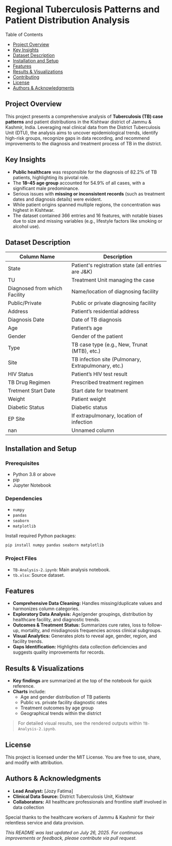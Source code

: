 # Regional Tuberculosis Patterns and Patient Distribution Analysis

Table of Contents

- [Project Overview](#project-overview)
- [Key Insights](#key-insights)
- [Dataset Description](#dataset-description)
- [Installation and Setup](#installation-and-setup)
- [Features](#features)
- [Results & Visualizations](#results--visualizations)
- [Contributing](#contributing)
- [License](#license)
- [Authors & Acknowledgments](#authors--acknowledgments)

## Project Overview

This project presents a comprehensive analysis of **Tuberculosis (TB) case patterns** and patient distributions in the Kishtwar district of Jammu & Kashmir, India. Leveraging real clinical data from the District Tuberculosis Unit (DTU), the analysis aims to uncover epidemiological trends, identify high-risk groups, recognize gaps in data recording, and recommend improvements to the diagnosis and treatment process of TB in the district.

## Key Insights

- **Public healthcare** was responsible for the diagnosis of 82.2% of TB patients, highlighting its pivotal role.
- The **18–45 age group** accounted for 54.9% of all cases, with a significant male predominance.
- Serious issues with **missing or inconsistent records** (such as treatment dates and diagnosis details) were evident.
- While patient origins spanned multiple regions, the concentration was highest in Kishtwar.
- The dataset contained 366 entries and 16 features, with notable biases due to size and missing variables (e.g., lifestyle factors like smoking or alcohol use).

## Dataset Description

| Column Name                 | Description                                                        |
|-----------------------------|--------------------------------------------------------------------|
| State                       | Patient's registration state (all entries are J&K)                 |
| TU                          | Treatment Unit managing the case                                   |
| Diagnosed from which Facility| Name/location of diagnosing facility                              |
| Public/Private              | Public or private diagnosing facility                              |
| Address                     | Patient’s residential address                                      |
| Diagnosis Date              | Date of TB diagnosis                                               |
| Age                         | Patient’s age                                                      |
| Gender                      | Gender of the patient                                              |
| Type                        | TB case type (e.g., New, Trunat (MTB), etc.)                       |
| Site                        | TB infection site (Pulmonary, Extrapulmonary, etc.)                |
| HIV Status                  | Patient’s HIV test result                                          |
| TB Drug Regimen             | Prescribed treatment regimen                                       |
| Tretment Start Date         | Start date for treatment                                           |
| Weight                      | Patient weight                                                     |
| Diabetic Status             | Diabetic status                                                    |
| EP Site                     | If extrapulmonary, location of infection                           |
| nan                         | Unnamed column                                                     |

## Installation and Setup

### Prerequisites

- Python 3.8 or above
- pip
- Jupyter Notebook

### Dependencies

- `numpy`
- `pandas`
- `seaborn`
- `matplotlib`

Install required Python packages:

```bash
pip install numpy pandas seaborn matplotlib
```

### Project Files

- `TB-Analysis-2.ipynb`: Main analysis notebook.
- `tb.xlsx`: Source dataset.


## Features

- **Comprehensive Data Cleaning:** Handles missing/duplicate values and harmonizes column categories.
- **Exploratory Data Analysis:** Age/gender groupings, distribution by healthcare facility, and diagnostic trends.
- **Outcomes & Treatment Status:** Summarizes cure rates, loss to follow-up, mortality, and misdiagnosis frequencies across clinical subgroups.
- **Visual Analytics:** Generates plots to reveal age, gender, region, and facility trends.
- **Gaps Identification:** Highlights data collection deficiencies and suggests quality improvements for records.

## Results & Visualizations

- **Key findings** are summarized at the top of the notebook for quick reference.
- **Charts** include:  
    - Age and gender distribution of TB patients  
    - Public vs. private facility diagnostic rates  
    - Treatment outcomes by age group  
    - Geographical trends within the district

> For detailed visual results, see the rendered outputs within `TB-Analysis-2.ipynb`.

## License

This project is licensed under the MIT License. You are free to use, share, and modify with attribution.

## Authors & Acknowledgments

- **Lead Analyst:** [Jozy Fatima]
- **Clinical Data Source:** District Tuberculosis Unit, Kishtwar
- **Collaborators:** All healthcare professionals and frontline staff involved in data collection

Special thanks to the healthcare workers of Jammu & Kashmir for their relentless service and data provision.

*This README was last updated on July 26, 2025. For continuous improvements or feedback, please contribute via pull request.*